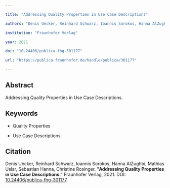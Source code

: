 ```yaml
---

title: "Addressing Quality Properties in Use Case Descriptions"

authors: "Denis Uecker, Reinhard Schwarz, Ioannis Sorokos, Hanna AlZughbi, Mathias Uslar, Sebastian Hanna, Christine Rosinger"

institution: "Fraunhofer Verlag"

year: 2021

doi: "10.24406/publica-fhg-301177"

url: "https://publica.fraunhofer.de/handle/publica/301177"

---
```




## Abstract



Addressing Quality Properties in Use Case Descriptions.



<!-- If you have a detailed abstract or summary, you can include it here -->



## Keywords



- Quality Properties

- Use Case Descriptions



## Citation



Denis Uecker, Reinhard Schwarz, Ioannis Sorokos, Hanna AlZughbi, Mathias Uslar, Sebastian Hanna, Christine Rosinger. **"Addressing Quality Properties in Use Case Descriptions."** Fraunhofer Verlag, 2021. DOI: [10.24406/publica-fhg-301177](https://publica.fraunhofer.de/handle/publica/301177).